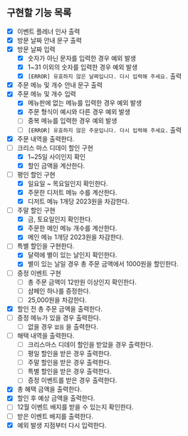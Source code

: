 ## 구현할 기능 목록

- [x] 이벤트 플레너 인사 출력
- [x] 방문 날짜 안내 문구 출력
- [x] 방문 날짜 입력
    - [x] 숫자가 아닌 문자를 입력한 경우 예외 발생
    - [x] 1~31 이외의 숫자를 입력한 경우 예외 발생
    - [x] `[ERROR] 유효하지 않은 날짜입니다. 다시 입력해 주세요.` 출력
- [x] 주문 메뉴 및 개수 안내 문구 출력
- [x] 주문 메뉴 및 개수 입력
    - [x] 메뉴판에 없는 메뉴를 입력한 경우 예외 발생
    - [x] 주문 형식이 예시와 다른 경우 예외 발생
    - [ ] 중복 메뉴를 입력한 경우 예외 발생
    - [ ] `[ERROR] 유효하지 않은 주문입니다. 다시 입력해 주세요.` 출력
- [x] 주문 내역을 출력한다.
- [ ] 크리스 마스 디데이 할인 구현
    - [x] 1~25일 사이인지 확인
    - [x] 할인 금액을 계산한다.
- [ ] 평인 할인 구현
    - [x] 일요일 ~ 목요일인지 확인한다.
    - [x] 주문한 디저트 메뉴 수를 계산한다.
    - [x] 디저트 메뉴 1개당 2023원을 차감한다.
- [ ] 주말 할인 구현
    - [x] 금, 토요일인지 확인한다.
    - [x] 주문한 메인 메뉴 개수를 계산한다.
    - [x] 메인 메뉴 1개당 2023원을 차감한다.
- [ ] 특별 할인을 구현한다.
    - [x] 달력에 별이 있는 날인지 확인한다.
    - [x] 별이 있는 날일 경우 총 주문 금액에서 1000원을 할인한다.
- [ ] 증정 이벤트 구현
    - [ ] 총 주문 금액이 12만원 이상인지 확인한다.
    - [ ] 샴페인 하나를 증정한다.
    - [ ] 25,000원을 차감한다.
- [x] 할인 전 총 주문 금액을 출력한다.
- [ ] 증정 메뉴가 있을 경우 출력한다.
    - [ ] 없을 경우 `없음` 을 출력한다.
- [ ] 해택 내역을 출력한다.
    - [ ] 크리스마스 디데이 할인을 받았을 경우 출력한다.
    - [ ] 평일 할인을 받은 경우 출력한다.
    - [ ] 주말 할인을 받은 경우 출력한다.
    - [ ] 특별 할인을 받은 경우 출력한다.
    - [ ] 증정 이벤트를 받은 경우 출력한다.
- [x] 총 혜택 금액을 출력한다.
- [x] 할인 후 예상 금액을 출력한다.
- [ ] 12월 이벤트 배지를 받을 수 있는지 확인한다.
- [ ] 받은 이벤트 배지를 출력한다.
- [x] 예외 발생 지점부터 다시 입력한다.